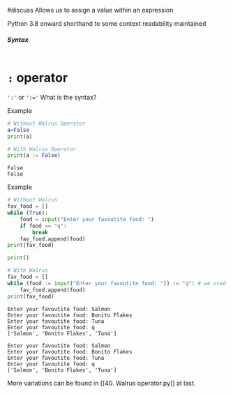 #discuss Allows us to assign a value within an expression

Python 3.8 onward 
shorthand to some context
readability maintained

##### Syntax
```python

```
# `:` operator

`':'` or `':='` What is the syntax?

Example
```python
# Without Walrus Operator
a=False
print(a)

# With Walrus Operator
print(a := False)
```

```Output
False
False
```

Example
```python
# Without Walrus
fav_food = []
while (True):
    food = input("Enter your favoutite food: ")
    if food == "q":
        break
    fav_food.append(food)
print(fav_food)

print()

# With Walrus
fav_food = []
while (food := input("Enter your favoutite food: ")) != "q": # we used while's shorthand a bit as well
    fav_food.append(food)
print(fav_food)
```

```Output
Enter your favoutite food: Salmon
Enter your favoutite food: Bonito Flakes
Enter your favoutite food: Tuna
Enter your favoutite food: q
['Salmon', 'Bonito Flakes', 'Tuna']

Enter your favoutite food: Salmon
Enter your favoutite food: Bonito Flakes
Enter your favoutite food: Tuna
Enter your favoutite food: q
['Salmon', 'Bonito Flakes', 'Tuna']
```
More variations can be found in [[40. Walrus operator.py]] at last.